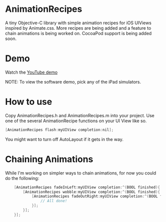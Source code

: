 AnimationRecipes
================

A tiny Objective-C library with simple animation recipes for iOS UIViews inspired by Animate.css. More recipes are being added and a feature to chain animations is being worked on. CocoaPod support is being added soon.

Demo
====
Watch the [YouTube demo](http://youtu.be/pRgiX1MUHVo)

NOTE: To view the software demo, pick any of the iPad simulators.

How to use
==========
Copy AnimationRecipes.h and AnimationRecipes.m into your project. Use one of the several AnimationRecipe functions on your UI View like so. 

```Objective-C
[AnimationRecipes flash:myUIView completion:nil];
```

You might want to turn off AutoLayout if it gets in the way. 

Chaining Animations
===================
While I'm working on simpler ways to chain animations, for now you could do the following:

```Objective-C
    [AnimationRecipes fadeInLeft:myUIView completion:^(BOOL finished){
        [AnimationRecipes wobble:myUIView completion:^(BOOL finished){
            [AnimationRecipes fadeOutRight:myUIView completion:^(BOOL finished){
                // All done!
            }];
        }];
    }];
```
